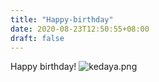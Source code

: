 ```yaml
---
title: "Happy-birthday"
date: 2020-08-23T12:50:55+08:00
draft: false
---
```

Happy birthday!
![kedaya.png](https://i.loli.net/2020/08/25/FzkXUt7Vu9PhQ2C.png)
